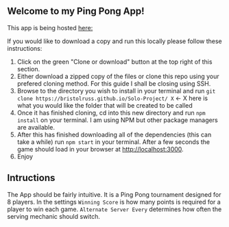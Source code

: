 ## Welcome to my Ping Pong App!

This app is being hosted [here:](https://bristolruss.github.io/Solo-Project/)

If you would like to download a copy and run this locally please follow these instructions:

1) Click on the green "Clone or download" button at the top right of this section.
2) Either download a zipped copy of the files or clone this repo using your prefered cloning method. For this guide I shall be closing using SSH.
3) Browse to the directory you wish to install in your terminal and run `git clone https://bristolruss.github.io/Solo-Project/ X` <- X here is what you would like the folder that will be created to be called
4) Once it has finished cloning, cd into this new directory and run `npm install` on your terminal. I am using NPM but other package managers are available. 
5) After this has finished downloading all of the dependencies (this can take a while) run `npm start` in your terminal. After a few seconds the game should load in your browser at [http://localhost:3000](http://localhost:3000).
6) Enjoy

## Intructions 

The App should be fairly intuitive. It is a Ping Pong tournament designed for 8 players.
In the settings `Winning Score` is how many points is required for a player to win each game. `Alternate Server Every` determines how often the serving mechanic should switch.
